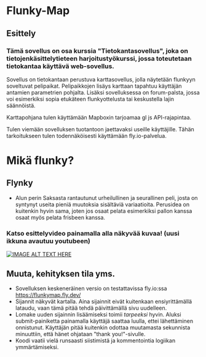 # Flunky-Map

## Esittely
### Tämä sovellus on osa kurssia "Tietokantasovellus", joka on tietojenkäsittelytieteen harjoitustyökurssi, jossa toteutetaan tietokantaa käyttävä web-sovellus.

Sovellus on tietokantaan perustuva karttasovellus, jolla näytetään flunkyyn soveltuvat pelipaikat. Pelipaikkojen lisäys karttaan tapahtuu käyttäjän antamien parametrien pohjalta. Lisäksi sovelluksessa on forum-palsta, jossa voi esimerkiksi sopia etukäteen flunkyottelusta tai keskustella lajin säännöistä. 

Karttapohjana tulen käyttämään Mapboxin tarjoamaa gl js API-rajapintaa. 

Tulen viemään sovelluksen tuotantoon jaettavaksi useille käyttäjille. Tähän tarkoitukseen tulen todennäköisesti käyttämään fly.io-palvelua.  

# Mikä flunky?

## Flynky
  -	Alun perin Saksasta rantautunut urheilullinen ja seurallinen peli, josta on syntynyt useita pieniä muutoksia sisältäviä variaatioita. Perusidea on kuitenkin hyvin sama, joten jos osaat pelata esimerkiksi pallon kanssa osaat myös pelata frisbeen kanssa.

### Katso esittelyvideo painamalla alla näkyvää kuvaa! (uusi ikkuna avautuu youtubeen)

[![IMAGE ALT TEXT HERE](https://img.youtube.com/vi/YfvTQjoIykY/0.jpg)](https://www.youtube.com/watch?v=YfvTQjoIykY)

## Muuta, kehityksen tila yms.
  - Sovelluksen keskeneräinen versio on testattavissa fly.io:ssa https://flunkymap.fly.dev/
  - Sijannit näkyvät kartalla. Aina sijainnit eivät kuitenkaan ensiyrittämällä lataudu, vaan tämä pitää tehdä päivittämällä sivu uudelleen. 
  - Lomake uuden sijainnin lisäämiseksi toimii *tarpeeksi* hyvin. Aluksi submit-painiketta painamalla käyttäjä saattaa luulla, ettei lähettäminen onnistunut. Käyttäjän pitää kuitenkin odottaa muutamasta sekunnista minuuttiin, että hänet ohjataan "thank you!"-sivulle.  
  - Koodi vaatii vielä runsaasti siistimistä ja kommentointia logiikan ymmärtämiseksi.
